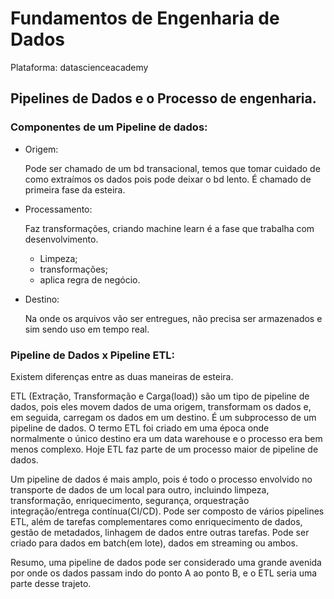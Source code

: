 # Fundamentos de Engenharia de Dados

Plataforma: datascienceacademy

## Pipelines de Dados e o Processo de engenharia.

### **Componentes de um Pipeline de dados:**

- Origem:
    
    Pode ser chamado de um bd transacional, temos que tomar cuidado de como extraímos os dados pois pode deixar o bd lento. É chamado de primeira fase da esteira. 
    
- Processamento:
    
    Faz transformações, criando machine learn é a fase que trabalha com desenvolvimento. 
    
    - Limpeza;
    - transformações;
    - aplica regra de negócio.
- Destino:
    
    Na onde os arquivos vão ser entregues, não precisa ser armazenados e sim sendo uso em tempo real. 
    

### Pipeline de Dados x Pipeline ETL:

Existem diferenças entre as duas maneiras de esteira.

ETL (Extração, Transformação e Carga(load)) são um tipo de pipeline de dados, pois eles movem dados de uma origem, transformam os dados e, em seguida, carregam os dados em um destino. É um subprocesso de um pipeline de dados. O termo ETL foi criado em uma época onde normalmente o único destino era um data warehouse e o processo era bem menos complexo. Hoje ETL faz parte de um processo maior de pipeline de dados.

Um pipeline de dados é mais amplo, pois é todo o processo envolvido no transporte de dados de um local para outro, incluindo limpeza, transformação, enriquecimento, segurança, orquestração integração/entrega contínua(CI/CD). Pode ser composto de vários pipelines ETL, além de tarefas complementares como enriquecimento de dados, gestão de metadados, linhagem de dados entre outras tarefas. Pode ser criado para dados em batch(em lote), dados em streaming ou ambos.

Resumo, uma pipeline de dados pode ser considerado uma grande avenida por onde os dados passam indo do ponto A ao ponto B, e o ETL seria uma parte desse trajeto.
